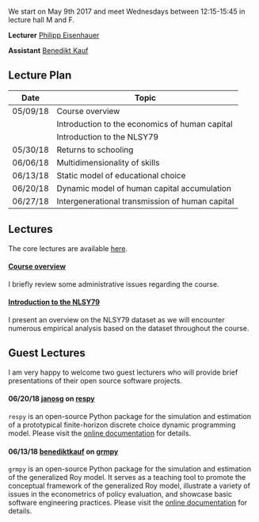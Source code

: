 
We start on May 9th 2017 and meet Wednesdays between 12:15-15:45 in lecture hall M and F.

**Lecturer** [Philipp Eisenhauer](https://peisenha.github.io/build/html/index.html)

**Assistant** [Benedikt Kauf](https://github.com/benediktkauf)

## Lecture Plan

| Date      | Topic                                                     |
| ----------| --------------------------------------------------------- |
| 05/09/18  | Course overview                                           |
|           | Introduction to the economics of human capital            |
|           | Introduction to the NLSY79                                |
| 05/30/18  | Returns to schooling                                      |
| 06/06/18  | Multidimensionality of skills                             |
| 06/13/18  | Static model of educational choice                        |
| 06/20/18  | Dynamic model of human capital accumulation               |
| 06/27/18  | Intergenerational transmission of human capital           |

## Lectures

The core lectures are available [here](https://github.com/HumanCapitalEconomics/course/blob/master/README.md).

#### [Course overview](https://github.com/HumanCapitalEconomics/course/blob/master/iterations/bonn_ss_2018/00_course_outline.pdf)

I briefly review some administrative issues regarding the course.

#### [Introduction to the NLSY79](https://github.com/OpenSourceEconomics/nlsy_dataset/blob/master/distribution/presentation.pdf)

I present an overview on the NLSY79 dataset as we will encounter numerous empirical analysis based on the dataset throughout the course.

## Guest Lectures

I am very happy to welcome two guest lecturers who will provide brief presentations of their open source software projects.

#### 06/20/18 [janosg](https://github.com/janosg) on [respy](https://giphy.com/gifs/13HgwGsXF0aiGY/html5)

``respy`` is an open-source Python package for the simulation and estimation of a prototypical finite-horizon discrete choice dynamic programming model. Please visit the [online documentation](http://respy.readthedocs.io/) for details.


#### 06/13/18 [benediktkauf](https://github.com/benediktkauf) on [grmpy](https://giphy.com/gifs/13HgwGsXF0aiGY/html5)

``grmpy`` is an open-source Python package for the simulation and estimation of the generalized Roy model. It serves as a teaching tool to promote the conceptual framework of the generalized Roy model, illustrate a variety of issues in the econometrics of policy evaluation, and showcase basic software engineering practices. Please visit the [online documentation](http://grmpy.readthedocs.io/) for details.
